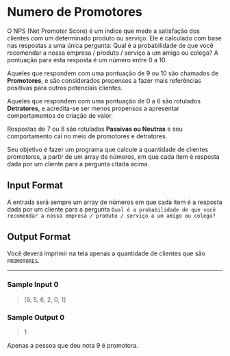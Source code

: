 # Numero de Promotores

O NPS (Net Promoter Score) é um índice que mede a satisfação dos clientes com um determinado produto ou serviço. Ele é calculado com base nas respostas a uma única pergunta: Qual é a probabilidade de que você recomendar a nossa empresa / produto / serviço a um amigo ou colega? A pontuação para esta resposta é um número entre 0 a 10.

Aqueles que respondem com uma pontuação de 9 ou 10 são chamados de <strong>Promotores</strong>, e são considerados propensos a fazer mais referências positivas para outros potenciais clientes.

Aqueles que respondem com uma pontuação de 0 a 6 são rotulados <strong>Detratores</strong>, e acredita-se ser menos propensos a apresentar comportamentos de criação de valor.

Respostas de 7 ou 8 são rotuladas <strong>Passivas ou Neutras</strong> e seu comportamento cai no meio de promotores e detratores.

Seu objetivo é fazer um programa que calcule a quantidade de clientes promotores, a partir de um array de números, em que cada item é resposta dada por um cliente para a pergunta citada acima.

## Input Format

A entrada será sempre um array de números em que cada item é a resposta dada por um cliente para a pergunta `Qual é a probabilidade de que você recomendar a nossa empresa / produto / serviço a um amigo ou colega?`

## Output Format

Você deverá imprimir na tela apenas a quantidade de clientes que são `PROMOTORES`.

---
### Sample Input 0
> [9, 5, 6, 2, 0, 1]

### Sample Output 0
> 1

Apenas a pessoa que deu nota 9 é promotora.